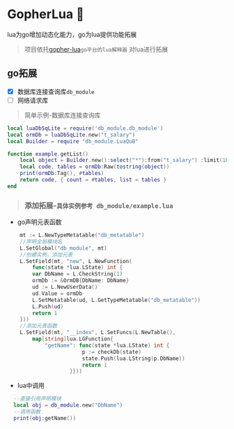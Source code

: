 # GopherLua 🚜
lua为go增加动态化能力，go为lua提供功能拓展

> 项目依托[gopher-lua](https://github.com/yuin/gopher-lua)`go平台的lua解释器` 对lua进行拓展

## go拓展
- [x] 数据库连接查询库`db_module`
- [ ] 网络请求库

> 简单示例-数据库连接查询库
```lua
local luaDbSqLite = require('db_module.db_module')
local ormDb = luaDbSqLite.new("t_salary")
local Builder = require "db_module.LuaQuB"

function example.getList()
    local object = Builder.new():select("*"):from("t_salary") :limit(10, 0)
    local code, tables = ormDb:Raw(tostring(object))
    print(ormDb:Tag(), #tables)
    return code, { count = #tables, list = tables }
end
```


>### 添加拓展-`具体实例参考 db_module/example.lua`
- go声明元表函数

```go
    mt := L.NewTypeMetatable("db_metatable")
    //声明全局模块名
    L.SetGlobal("db_module", mt)
    //创建实例，添加元表
    L.SetField(mt, "new", L.NewFunction(
        func(state *lua.LState) int {
		var DbName = L.CheckString(1)
		ormDb := &OrmDB{DbName: DbName}
		ud := L.NewUserData()
		ud.Value = ormDb
		L.SetMetatable(ud, L.GetTypeMetatable("db_metatable"))
		L.Push(ud)
		return 1
	}))
    //添加元表函数
    L.SetField(mt, "__index", L.SetFuncs(L.NewTable(), 
        map[string]lua.LGFunction{
			"getName": func(state *lua.LState) int {
                   		p := checkDb(state)
                   		state.Push(lua.LString(p.DbName))
                   		return 1
                   	}}))
```

- lua中调用
```lua
  --直接引用声明模块
  local obj = db_module.new("DbName")
  --调用函数  
  print(obj:getName())
```






